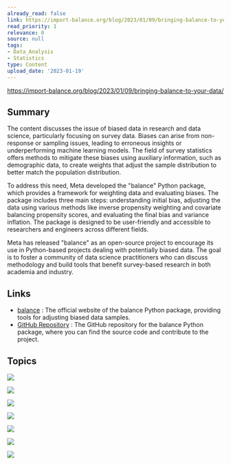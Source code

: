 ```yaml
---
already_read: false
link: https://import-balance.org/blog/2023/01/09/bringing-balance-to-your-data/
read_priority: 1
relevance: 0
source: null
tags:
- Data_Analysis
- Statistics
type: Content
upload_date: '2023-01-19'
---
```


https://import-balance.org/blog/2023/01/09/bringing-balance-to-your-data/
## Summary

The content discusses the issue of biased data in research and data science, particularly focusing on survey data. Biases can arise from non-response or sampling issues, leading to erroneous insights or underperforming machine learning models. The field of survey statistics offers methods to mitigate these biases using auxiliary information, such as demographic data, to create weights that adjust the sample distribution to better match the population distribution.

To address this need, Meta developed the "balance" Python package, which provides a framework for weighting data and evaluating biases. The package includes three main steps: understanding initial bias, adjusting the data using various methods like inverse propensity weighting and covariate balancing propensity scores, and evaluating the final bias and variance inflation. The package is designed to be user-friendly and accessible to researchers and engineers across different fields.

Meta has released "balance" as an open-source project to encourage its use in Python-based projects dealing with potentially biased data. The goal is to foster a community of data science practitioners who can discuss methodology and build tools that benefit survey-based research in both academia and industry.
## Links

- [balance](https://import-balance.org/) : The official website of the balance Python package, providing tools for adjusting biased data samples.
- [GitHub Repository](https://github.com/facebookresearch/balance) : The GitHub repository for the balance Python package, where you can find the source code and contribute to the project.

## Topics

![](topics/Concept/Survey%20Statistics)

![](topics/Concept/Propensity%20Score)

![](topics/Concept/Inverse%20Propensity%20Score%20Weighting)

![](topics/Concept/LASSO%20Least%20Absolute%20Shrinkage%20and%20Selection%20Operator)

![](topics/Concept/Covariate%20Balancing%20Propensity%20Score)

![](topics/Concept/Post%20Stratification)

![](topics/Library/balance)
